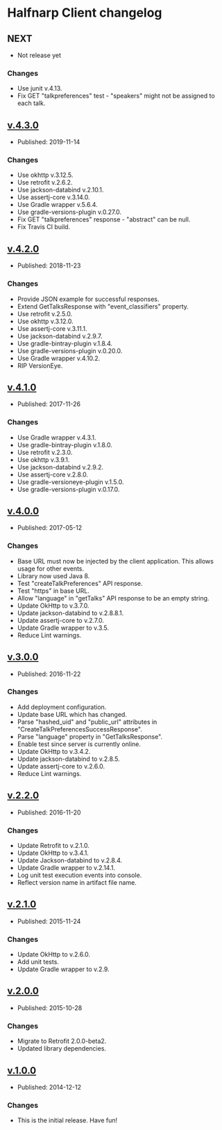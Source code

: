 # Halfnarp Client changelog

## NEXT

* Not release yet

### Changes

* Use junit v.4.13.
* Fix GET "talkpreferences" test - "speakers" might not be assigned to each talk.

## [v.4.3.0](https://github.com/johnjohndoe/HalfnarpClient/releases/tag/v.4.3.0)

* Published: 2019-11-14

### Changes

* Use okhttp v.3.12.5.
* Use retrofit v.2.6.2.
* Use jackson-databind v.2.10.1.
* Use assertj-core v.3.14.0.
* Use Gradle wrapper v.5.6.4.
* Use gradle-versions-plugin v.0.27.0.
* Fix GET "talkpreferences" response - "abstract" can be null.
* Fix Travis CI build.

## [v.4.2.0](https://github.com/johnjohndoe/HalfnarpClient/releases/tag/v.4.2.0)

* Published: 2018-11-23

### Changes

* Provide JSON example for successful responses.
* Extend GetTalksResponse with "event_classifiers" property.
* Use retrofit v.2.5.0.
* Use okhttp v.3.12.0.
* Use assertj-core v.3.11.1.
* Use jackson-databind v.2.9.7.
* Use gradle-bintray-plugin v.1.8.4.
* Use gradle-versions-plugin v.0.20.0.
* Use Gradle wrapper v.4.10.2.
* RIP VersionEye.


## [v.4.1.0](https://github.com/johnjohndoe/HalfnarpClient/releases/tag/v.4.1.0)

* Published: 2017-11-26

### Changes

* Use Gradle wrapper v.4.3.1.
* Use gradle-bintray-plugin v.1.8.0.
* Use retrofit v.2.3.0.
* Use okhttp v.3.9.1.
* Use jackson-databind v.2.9.2.
* Use assertj-core v.2.8.0.
* Use gradle-versioneye-plugin v.1.5.0.
* Use gradle-versions-plugin v.0.17.0.


## [v.4.0.0](https://github.com/johnjohndoe/HalfnarpClient/releases/tag/v.4.0.0)

* Published: 2017-05-12

### Changes

* Base URL must now be injected by the client application. This allows usage for other events.
* Library now used Java 8.
* Test "createTalkPreferences" API response.
* Test "https" in base URL.
* Allow "language" in "getTalks" API response to be an empty string.
* Update OkHttp to v.3.7.0.
* Update jackson-databind to v.2.8.8.1.
* Update assertj-core to v.2.7.0.
* Update Gradle wrapper to v.3.5.
* Reduce Lint warnings.


## [v.3.0.0](https://github.com/johnjohndoe/HalfnarpClient/releases/tag/v.3.0.0)

* Published: 2016-11-22

### Changes

* Add deployment configuration.
* Update base URL which has changed.
* Parse "hashed_uid" and "public_url" attributes in "CreateTalkPreferencesSuccessResponse".
* Parse "language" property in "GetTalksResponse".
* Enable test since server is currently online.
* Update OkHttp to v.3.4.2.
* Update jackson-databind to v.2.8.5.
* Update assertj-core to v.2.6.0.
* Reduce Lint warnings.


## [v.2.2.0](https://github.com/johnjohndoe/HalfnarpClient/releases/tag/v.2.2.0)

* Published: 2016-11-20

### Changes

* Update Retrofit to v.2.1.0.
* Update OkHttp to v.3.4.1.
* Update Jackson-databind to v.2.8.4.
* Update Gradle wrapper to v.2.14.1.
* Log unit test execution events into console.
* Reflect version name in artifact file name.


## [v.2.1.0](https://github.com/johnjohndoe/HalfnarpClient/releases/tag/v.2.1.0)

* Published: 2015-11-24

### Changes

* Update OkHttp to v.2.6.0.
* Add unit tests.
* Update Gradle wrapper to v.2.9.


## [v.2.0.0](https://github.com/johnjohndoe/HalfnarpClient/releases/tag/v.2.0.0)

* Published: 2015-10-28

### Changes

* Migrate to Retrofit 2.0.0-beta2.
* Updated library dependencies.


## [v.1.0.0](https://github.com/johnjohndoe/HalfnarpClient/releases/tag/v.1.0.0)

* Published: 2014-12-12

### Changes

* This is the initial release. Have fun!
